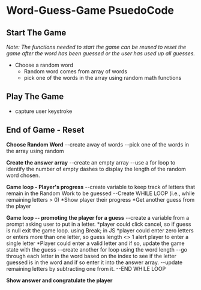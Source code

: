 # Word-Guess-Game PsuedoCode

## Start The Game
*Note: The functions needed to start the game can be reused to reset the game after the word has been guessed or the user has used up all guesses.*
* Choose a random word
  * Random word comes from array of words
  * pick one of the words in the array using random math functions

## Play The Game
* capture user keystroke

## End of Game - Reset 

  

**Choose Random Word**
--create away of words
--pick one of the words in the array using random


**Create the answer array**
--create an empty array
--use a for loop to identify the number of empty dashes to display the length of the random word chosen.


**Game loop - Player's progress**
--create variable to keep track of letters that remain in the Random Work to be guessed
--Create WHILE LOOP (i.e., while remaining letters > 0)
  *Show player their progress
  *Get another guess from the player

**Game loop -- promoting the player for a guess**
--create a variable from a prompt asking user to put in a letter.
  *player could click cancel, so if guess is null exit the game loop. using Break; in JS
  *player could enter zero letters or enters more than one letter, so guess length <> 1 alert player to enter a single letter
  *Player could enter a valid letter and if so, update the game state with the guess
      --create another for loop using the word length
      --go through each letter in the word based on the index to see if the letter guessed is in the word and if so enter it into the answer array.
      --update remaining letters by subtracting one from it.
--END WHILE LOOP

**Show answer and congratulate the player**
